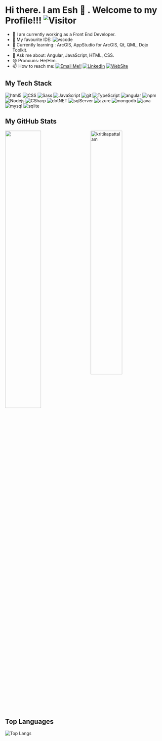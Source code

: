# Hi there. I am Esh 👋 . Welcome to my Profile!!!   ![Visitor](https://visitor-badge.laobi.icu/badge?page_id=sevie10.repoName)

- 🔭 I am currently working as a Front End Developer.
- 💬 My favourite IDE: <img alt="vscode" src="https://img.shields.io/badge/-Visual%20Studio%20Code-%23007ACC?style=flat-squares&logo=visualstudiocode&logoColor=white" />
- 🌱 Currently learning : ArcGIS, AppStudio for ArcGIS, Qt, QML, Dojo Toolkit.
- 💬 Ask me about: Angular, JavaScript, HTML, CSS.
- 😄 Pronouns: He/Him.
- 📫 How to reach me: <a href="mailto:eshmaelsevilla@gmail.com">![Email Me!!](https://img.shields.io/badge/Gmail-D14836?style=for-the-badge&logo=gmail&logoColor=white)</a> <a href="https://www.linkedin.com/in/eshmael-sevilla-0a974ce6">![LinkedIn](https://img.shields.io/badge/LinkedIn-0077B5?style=for-the-badge&logo=linkedin&logoColor=white)</a> <a href="https://www.eshmaelsevilla.com">![WebSite](https://img.shields.io/badge/-WEBSITE-blue?style=for-the-badge&logoColor=white)</a>

## My Tech Stack
<p>
  <img alt="html5" src="https://img.shields.io/badge/-HTML5-E34F26?style=flat-square&logo=html5&logoColor=white" />
  <img alt="CSS" src="https://img.shields.io/badge/CSS%20-%231572B6.svg?style=flat-square&logo=css3&logoColor=white" />
  <img alt="Sass" src="https://img.shields.io/badge/-Sass-CC6699?style=flat-square&logo=sass&logoColor=white" />
  <img alt="JavaScript" src="https://img.shields.io/badge/JavaScript%20-%23F7DF1E.svg?style=flat-square&logo=javascript&logoColor=black" />
  <img alt="git" src="https://img.shields.io/badge/-Git-F05032?style=flat-square&logo=git&logoColor=white" />
  <img alt="TypeScript" src="https://img.shields.io/badge/-TypeScript-%233178C6?style=flat-square&logo=TypeScript&logoColor=white" />
  <img alt="angular" src="https://img.shields.io/badge/-Angular-DD0031?style=flat-square&logo=angular&logoColor=white" />
  <img alt="npm" src="https://img.shields.io/badge/-NPM-CB3837?style=flat-square&logo=npm&logoColor=white" />
  <img alt="Nodejs" src="https://img.shields.io/badge/-Nodejs-43853d?style=flat-square&logo=Node.js&logoColor=white" />
  <img alt="CSharp" src="https://img.shields.io/badge/-C%20Sharp-%23239120?style=flat-square&logo=csharp&logoColor=white" />
  <img alt="dotNET" src="https://img.shields.io/badge/-MS%20.NET-%23512BD4?style=flat-squares&logo=dotnet&logoColor=white" />
  <img alt="sqlServer" src="https://img.shields.io/badge/-MS%20SQL%20Server-%23CC2927?style=flat-squares&logo=microsoftsqlserver&logoColor=white" />
  <img alt="azure" src="https://img.shields.io/badge/-MS%20Azure-%230078D4?style=flat-squares&logo=microsoftazure&logoColor=white" />
  <img alt="mongodb" src="https://img.shields.io/badge/-MongoDB-%2347A248?style=flat-squares&logo=mongodb&logoColor=white" />
  <img alt="java" src="https://img.shields.io/badge/-Java-%23007396?style=flat-squares&logo=java&logoColor=white" />
  <img alt="mysql" src="https://img.shields.io/badge/-MySQL-%234479A1?style=flat-squares&logo=mysql&logoColor=white" />
  <img alt="sqlite" src="https://img.shields.io/badge/-SQLite-%23003B57?style=flat-squares&logo=sqlite&logoColor=white" />
</p>

## My GitHub Stats

 <img src="https://github-readme-stats.vercel.app/api?username=sevie10&show_icons=true&theme=gotham" alt="kritikapattalam" width="45%" align="right"/>
 <img  src="https://github-readme-streak-stats.herokuapp.com/?user=esevillaGPOne&theme=dark" width="48%" >

## Top Languages
  
  ![Top Langs](https://github-readme-stats.vercel.app/api/top-langs/?username=sevie10&layout=compact)

<!--
**sevie10/sevie10** is a ✨ _special_ ✨ repository because its `README.md` (this file) appears on your GitHub profile.

Here are some ideas to get you started:

- 🔭 I’m currently working on ...
- 🌱 I’m currently learning ...
- 👯 I’m looking to collaborate on ...
- 🤔 I’m looking for help with ...
- 💬 Ask me about ...
- 📫 How to reach me: ...
- 😄 Pronouns: ...
- ⚡ Fun fact: ...
-->
